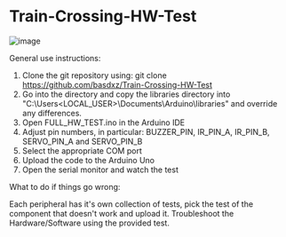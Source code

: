 # Train-Crossing-HW-Test

![image](https://user-images.githubusercontent.com/5740991/113876901-178bac80-97b0-11eb-9599-59670538ccd8.png)

General use instructions:

1. Clone the git repository using: git clone https://github.com/basdxz/Train-Crossing-HW-Test
2. Go into the directory and copy the libraries directory into "C:\Users\<LOCAL_USER>\Documents\Arduino\libraries" and override any differences.
3. Open FULL_HW_TEST.ino in the Arduino IDE
4. Adjust pin numbers, in particular: BUZZER_PIN, IR_PIN_A, IR_PIN_B, SERVO_PIN_A and SERVO_PIN_B
5. Select the appropriate COM port
6. Upload the code to the Arduino Uno
7. Open the serial monitor and watch the test

What to do if things go wrong:

Each peripheral has it's own collection of tests, pick the test of the component that doesn't work and upload it.
Troubleshoot the Hardware/Software using the provided test.
